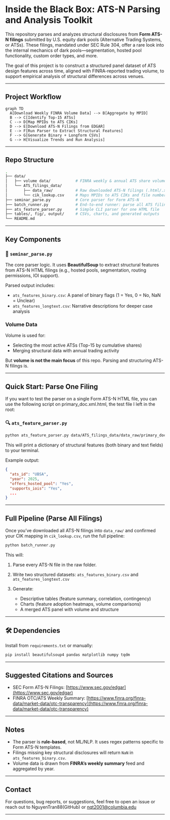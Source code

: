 

# Inside the Black Box: ATS-N Parsing and Analysis Toolkit

This repository parses and analyzes structural disclosures from **Form ATS-N filings** submitted by U.S. equity dark pools (Alternative Trading Systems, or ATSs). These filings, mandated under SEC Rule 304, offer a rare look into the internal mechanics of dark pools—segmentation, hosted pool functionality, custom order types, and more.

The goal of this project is to construct a structured panel dataset of ATS design features across time, aligned with FINRA-reported trading volume, to support empirical analysis of structural differences across venues.

---

## Project Workflow

```mermaid
graph TD
  A[Download Weekly FINRA Volume Data] --> B[Aggregate by MPID]
  B --> C[Identify Top-15 ATSs]
  C --> D[Map MPIDs to ATS CIKs]
  D --> E[Download ATS-N Filings from EDGAR]
  E --> F[Run Parser to Extract Structural Features]
  F --> G[Generate Binary + Longform CSVs]
  G --> H[Visualize Trends and Run Analysis]
```

---

## Repo Structure

```bash
.
├── data/
│   ├── volume data/           # FINRA weekly & annual ATS share volumes
│   └── ATS_filings_data/
│       ├── data_raw/          # Raw downloaded ATS-N filings (.html/.xml)
│       └── cik_lookup.csv     # Maps MPIDs to ATS CIKs and file numbers
├── seminar_parse.py           # Core parser for Form ATS-N
├── batch_runner.py            # End-to-end runner: parse all ATS filings
├── ats_feature_parser.py      # Simple CLI parser for one HTML file
├── tables/, fig/, output/     # CSVs, charts, and generated outputs
└── README.md
```

---

## Key Components

### 📄 `seminar_parse.py`

The core parser logic. It uses **BeautifulSoup** to extract structural features from ATS-N HTML filings (e.g., hosted pools, segmentation, routing permissions, IOI support).

Parsed output includes:

* `ats_features_binary.csv`: A panel of binary flags (1 = Yes, 0 = No, NaN = Unclear)
* `ats_features_longtext.csv`: Narrative descriptions for deeper case analysis

###  Volume Data

Volume is used for:

* Selecting the most active ATSs (Top-15 by cumulative shares)
* Merging structural data with annual trading activity

But **volume is not the main focus** of this repo. Parsing and structuring ATS-N filings is.

---

## Quick Start: Parse One Filing

If you want to test the parser on a single Form ATS-N HTML file, you can use the following script on primary_doc.xml.html, the test file I left in the root:

### 🔍 `ats_feature_parser.py`

```bash
python ats_feature_parser.py data/ATS_filings_data/data_raw/primary_doc.xml.html
```

This will print a dictionary of structural features (both binary and text fields) to your terminal.

Example output:

```json
{
  "ats_id": "UBSA",
  "year": 2025,
  "offers_hosted_pool": "Yes",
  "supports_iois": "Yes",
  ...
}
```

---

## Full Pipeline (Parse All Filings)

Once you’ve downloaded all ATS-N filings into `data_raw/` and confirmed your CIK mapping in `cik_lookup.csv`, run the full pipeline:

```bash
python batch_runner.py
```

This will:

1. Parse every ATS-N file in the raw folder.
2. Write two structured datasets: `ats_features_binary.csv` and `ats_features_longtext.csv`
3. Generate:

   * Descriptive tables (feature summary, correlation, contingency)
   * Charts (feature adoption heatmaps, volume comparisons)
   * A merged ATS panel with volume and structure

---

## 🛠 Dependencies

Install from `requirements.txt` or manually:

```bash
pip install beautifulsoup4 pandas matplotlib numpy tqdm
```

---

## Suggested Citations and Sources

* SEC Form ATS-N Filings: [https://www.sec.gov/edgar](https://www.sec.gov/edgar)
* FINRA OTC/ATS Weekly Summary: [https://www.finra.org/finra-data/market-data/otc-transparency](https://www.finra.org/finra-data/market-data/otc-transparency)

---

## Notes

* The parser is **rule-based**, not ML/NLP. It uses regex patterns specific to Form ATS-N templates.
* Filings missing key structural disclosures will return `NaN` in `ats_features_binary.csv`.
* Volume data is drawn from **FINRA’s weekly summary** feed and aggregated by year.

---

## Contact

For questions, bug reports, or suggestions, feel free to open an issue or reach out to NguyenTran88(GitHub) or nqt2001@columbia.edu

---
